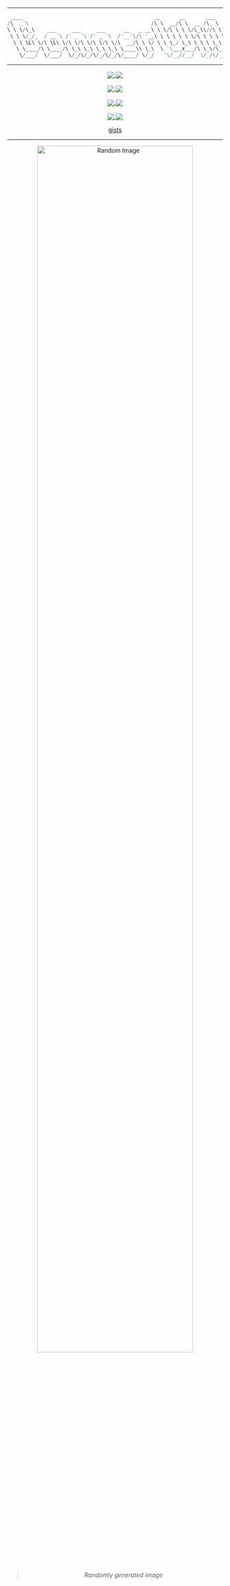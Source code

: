 <div align="center">
<!---
 <p>
<a href="https://github.com/ConnerWill/zi">
  <img src="https://github.com/ConnerWill/media/profile-banner.png" alt="profile-banner" width
="85%" /></a>
</p>
--->

---

```powershell
 ____                                           __      __       ___    ___      
/\  _`\                                        /\ \  __/\ \  __ /\_ \  /\_ \     
\ \ \/\_\    ___     ___     ___      __   _ __\ \ \/\ \ \ \/\_\\//\ \ \//\ \    
 \ \ \/_/_  / __`\ /' _ `\ /' _ `\  /'__`\/\`'__\ \ \ \ \ \ \/\ \ \ \ \  \ \ \   
  \ \ \L\ \/\ \L\ \/\ \/\ \/\ \/\ \/\  __/\ \ \/ \ \ \_/ \_\ \ \ \ \_\ \_ \_\ \_ 
   \ \____/\ \____/\ \_\ \_\ \_\ \_\ \____\\ \_\  \ `\___x___/\ \_\/\____\/\____\
    \/___/  \/___/  \/_/\/_/\/_/\/_/\/____/ \/_/   '\/__//__/  \/_/\/____/\/____/
```
---
</div>
 
<div align="center">

<p>
<a href="https://github.com/ConnerWill">
  <img align="center" src="https://github-readme-stats.vercel.app/api?username=ConnerWill&&show_icons=true&theme=tokyonight&&v=5" />
</a>
<a href="https://github.com/ConnerWill">
  <img align="center" src="https://github-readme-stats.vercel.app/api/top-langs/?username=ConnerWill&langs_count=3&theme=tokyonight&hide=" />
</a>
</p>

<p>
<a href="https://github.com/ConnerWill/pi-builder">
  <img align="center" src="https://github-readme-stats.vercel.app/api/pin/?username=connerwill&repo=pi-builder&theme=tokyonight" />
</a>
<a href="https://github.com/ConnerWill/CAPShift">
  <img align="center" src="https://github-readme-stats.vercel.app/api/pin/?username=connerwill&repo=CAPshift&theme=tokyonight" />
</a>
</p>

<p> 
<a href="https://github.com/ConnerWill/rclone-fzf">
  <img align="center" src="https://github-readme-stats.vercel.app/api/pin/?username=connerwill&repo=rclone-fzf&theme=tokyonight" />
</a>
<a href="https://github.com/ConnerWill/cheat-fzf">
  <img align="center" src="https://github-readme-stats.vercel.app/api/pin/?username=connerwill&repo=cheat-fzf&theme=tokyonight" />
</a>
</p>

<p>
<a href="https://github.com/ConnerWill/gh-fzrepo">
  <img align="center" src="https://github-readme-stats.vercel.app/api/pin/?username=connerwill&repo=gh-fzrepo&theme=tokyonight" />
</a>
<a href="https://github.com/ConnerWill/iBackup-Pythonista">
  <img align="center" src="https://github-readme-stats.vercel.app/api/pin/?username=connerwill&repo=iBackup-Pythonista&theme=tokyonight" />
</a>
</p>

[gists](https://gist.github.com/ConnerWill)

---

<div align="center">
        <img src="https://bingimages.herokuapp.com/unsplash1" alt="Random Image" width="85%">
</div>

>  *Randomly generated image*

</div>
